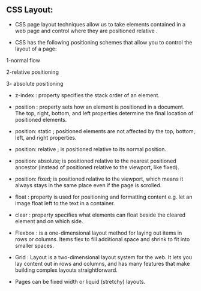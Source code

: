 
## CSS Layout:

* CSS page layout techniques allow us to take elements contained in a web page and control where they are positioned relative .

* CSS has the following positioning schemes that allow you to control the layout of a page:

1-normal flow

2-relative positioning

3- absolute positioning

* z-index : property specifies the stack order of an element.

* position : property sets how an element is positioned in a document. 
The top, right, bottom, and left properties determine the final location of positioned elements.

* position: static ; positioned elements are not affected by the top, bottom, left, and right properties.

* position: relative ; is positioned relative to its normal position.

* position: absolute; is positioned relative to the nearest positioned ancestor (instead of positioned relative to the viewport, like fixed).

* position: fixed; is positioned relative to the viewport, which means it always stays in the same place even if the page is scrolled.

* float : property is used for positioning and formatting content e.g. let an image float left to the text in a container.

* clear : property specifies what elements can float beside the cleared element and on which side.

* Flexbox : is a one-dimensional layout method for laying out items in rows or columns.
 Items flex to fill additional space and shrink to fit into smaller spaces. 

* Grid : Layout is a two-dimensional layout system for the web. It lets you lay content out in rows and columns, and has many features that make building complex layouts straightforward. 

*  Pages can be fixed width or liquid (stretchy) layouts.